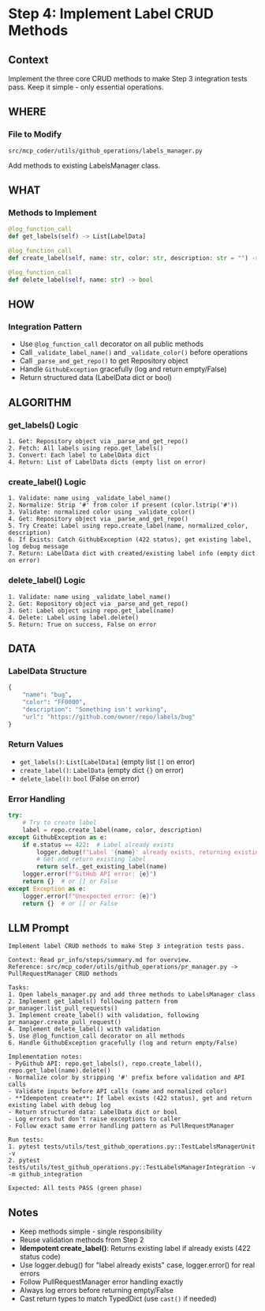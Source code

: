 # Step 4: Implement Label CRUD Methods

## Context
Implement the three core CRUD methods to make Step 3 integration tests pass. Keep it simple - only essential operations.

## WHERE

### File to Modify
```
src/mcp_coder/utils/github_operations/labels_manager.py
```

Add methods to existing LabelsManager class.

## WHAT

### Methods to Implement

```python
@log_function_call
def get_labels(self) -> List[LabelData]

@log_function_call
def create_label(self, name: str, color: str, description: str = "") -> LabelData

@log_function_call
def delete_label(self, name: str) -> bool
```

## HOW

### Integration Pattern
- Use `@log_function_call` decorator on all public methods
- Call `_validate_label_name()` and `_validate_color()` before operations
- Call `_parse_and_get_repo()` to get Repository object
- Handle `GithubException` gracefully (log and return empty/False)
- Return structured data (LabelData dict or bool)

## ALGORITHM

### get_labels() Logic
```
1. Get: Repository object via _parse_and_get_repo()
2. Fetch: All labels using repo.get_labels()
3. Convert: Each label to LabelData dict
4. Return: List of LabelData dicts (empty list on error)
```

### create_label() Logic
```
1. Validate: name using _validate_label_name()
2. Normalize: Strip '#' from color if present (color.lstrip('#'))
3. Validate: normalized color using _validate_color()
4. Get: Repository object via _parse_and_get_repo()
5. Try Create: Label using repo.create_label(name, normalized_color, description)
6. If Exists: Catch GithubException (422 status), get existing label, log debug message
7. Return: LabelData dict with created/existing label info (empty dict on error)
```

### delete_label() Logic
```
1. Validate: name using _validate_label_name()
2. Get: Repository object via _parse_and_get_repo()
3. Get: Label object using repo.get_label(name)
4. Delete: Label using label.delete()
5. Return: True on success, False on error
```

## DATA

### LabelData Structure
```python
{
    "name": "bug",
    "color": "FF0000",
    "description": "Something isn't working",
    "url": "https://github.com/owner/repo/labels/bug"
}
```

### Return Values
- `get_labels()`: `List[LabelData]` (empty list `[]` on error)
- `create_label()`: `LabelData` (empty dict `{}` on error)
- `delete_label()`: `bool` (False on error)

### Error Handling
```python
try:
    # Try to create label
    label = repo.create_label(name, color, description)
except GithubException as e:
    if e.status == 422:  # Label already exists
        logger.debug(f"Label '{name}' already exists, returning existing label")
        # Get and return existing label
        return self._get_existing_label(name)
    logger.error(f"GitHub API error: {e}")
    return {}  # or [] or False
except Exception as e:
    logger.error(f"Unexpected error: {e}")
    return {}  # or [] or False
```

## LLM Prompt

```
Implement label CRUD methods to make Step 3 integration tests pass.

Context: Read pr_info/steps/summary.md for overview.
Reference: src/mcp_coder/utils/github_operations/pr_manager.py -> PullRequestManager CRUD methods

Tasks:
1. Open labels_manager.py and add three methods to LabelsManager class
2. Implement get_labels() following pattern from pr_manager.list_pull_requests()
3. Implement create_label() with validation, following pr_manager.create_pull_request()
4. Implement delete_label() with validation
5. Use @log_function_call decorator on all methods
6. Handle GithubException gracefully (log and return empty/False)

Implementation notes:
- PyGithub API: repo.get_labels(), repo.create_label(), repo.get_label(name).delete()
- Normalize color by stripping '#' prefix before validation and API calls
- Validate inputs before API calls (name and normalized color)
- **Idempotent create**: If label exists (422 status), get and return existing label with debug log
- Return structured data: LabelData dict or bool
- Log errors but don't raise exceptions to caller
- Follow exact same error handling pattern as PullRequestManager

Run tests:
1. pytest tests/utils/test_github_operations.py::TestLabelsManagerUnit -v
2. pytest tests/utils/test_github_operations.py::TestLabelsManagerIntegration -v -m github_integration

Expected: All tests PASS (green phase)
```

## Notes

- Keep methods simple - single responsibility
- Reuse validation methods from Step 2
- **Idempotent create_label()**: Returns existing label if already exists (422 status code)
- Use logger.debug() for "label already exists" case, logger.error() for real errors
- Follow PullRequestManager error handling exactly
- Always log errors before returning empty/False
- Cast return types to match TypedDict (use `cast()` if needed)
